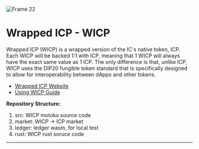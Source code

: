 ![Frame 22](https://user-images.githubusercontent.com/73345016/144860113-c04a84ab-cb4f-4623-818c-ccf8e0541dcf.png)

# Wrapped ICP - WICP

Wrapped ICP (WICP) is a wrapped version of the IC's native token, ICP. Each WICP will be backed 1:1 with ICP, meaning that 1 WICP will always have the exact same value as 1 ICP. The only difference is that, unlike ICP, WICP uses the DIP20 fungible token standard that is specifically designed to allow for interoperability between dApps and other tokens.

- [Wrapped ICP Website](https://dank.ooo/wicp/) 
- [Using WICP Guide](https://docs.dank.ooo/wicp/getting-started/)

**Repository Structure:**

1. src: WICP motoko source code
2. market: WICP -> ICP market
3. ledger: ledger wasm, for local test
4. rust: WICP rust soruce code

---
